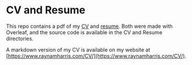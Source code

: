 # CV and Resume

This repo contains a pdf of my [CV](./CV.pdf) and [resume](./Resume.pdf). 
Both were made with Overleaf, and the source code is available in the CV and Resume directories.

A markdown version of my CV is available on my website at [https://www.raynamharris.com/CV/](https://www.raynamharris.com/CV/).
